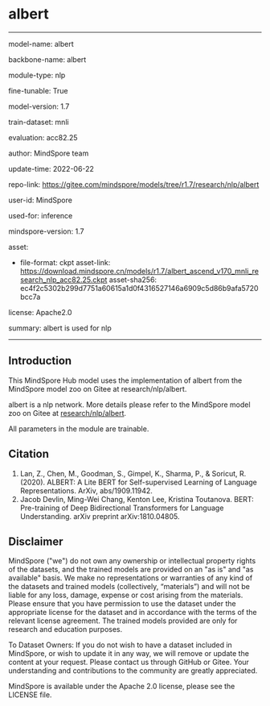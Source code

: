 # albert

---

model-name: albert

backbone-name: albert

module-type: nlp

fine-tunable: True

model-version: 1.7

train-dataset: mnli

evaluation: acc82.25

author: MindSpore team

update-time: 2022-06-22

repo-link: <https://gitee.com/mindspore/models/tree/r1.7/research/nlp/albert>

user-id: MindSpore

used-for: inference

mindspore-version: 1.7

asset:

-
    file-format: ckpt
    asset-link: <https://download.mindspore.cn/models/r1.7/albert_ascend_v170_mnli_research_nlp_acc82.25.ckpt>
    asset-sha256: ec4f2c5302b299d7751a60615a1d0f4316527146a6909c5d86b9afa5720bcc7a

license: Apache2.0

summary: albert is used for nlp

---

## Introduction

This MindSpore Hub model uses the implementation of albert from the MindSpore model zoo on Gitee at research/nlp/albert.

albert is a nlp network. More details please refer to the MindSpore model zoo on Gitee at [research/nlp/albert](https://gitee.com/mindspore/models/blob/r1.7/research/nlp/albert/README.md).

All parameters in the module are trainable.

## Citation

1. Lan, Z., Chen, M., Goodman, S., Gimpel, K., Sharma, P., & Soricut, R. (2020). ALBERT: A Lite BERT for Self-supervised Learning of Language Representations. ArXiv, abs/1909.11942.
2. Jacob Devlin, Ming-Wei Chang, Kenton Lee, Kristina Toutanova. BERT: Pre-training of Deep Bidirectional Transformers for Language Understanding. arXiv preprint arXiv:1810.04805.

## Disclaimer

MindSpore ("we") do not own any ownership or intellectual property rights of the datasets, and the trained models are provided on an "as is" and "as available" basis. We make no representations or warranties of any kind of the datasets and trained models (collectively, “materials”) and will not be liable for any loss, damage, expense or cost arising from the materials. Please ensure that you have permission to use the dataset under the appropriate license for the dataset and in accordance with the terms of the relevant license agreement. The trained models provided are only for research and education purposes.

To Dataset Owners: If you do not wish to have a dataset included in MindSpore, or wish to update it in any way, we will remove or update the content at your request. Please contact us through GitHub or Gitee. Your understanding and contributions to the community are greatly appreciated.

MindSpore is available under the Apache 2.0 license, please see the LICENSE file.
